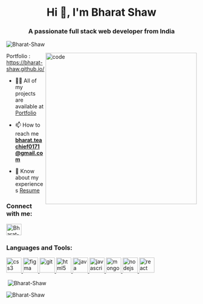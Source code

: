 <h1 align="center">Hi 👋, I'm Bharat Shaw</h1>
<h3 align="center">A passionate full stack web developer from India</h3>

<p align="left"> <img src="https://komarev.com/ghpvc/?username=Bharat-Shaw&label=Profile%20views&color=0e75b6&style=flat" alt="Bharat-Shaw" /> </p>
<img width="400" align="right" src="https://user-images.githubusercontent.com/55389276/140866485-8fb1c876-9a8f-4d6a-98dc-08c4981eaf70.gif" alt="code" >

  Portfolio : https://bharat-shaw.github.io/

- 👨‍💻 All of my projects are available at [Portfolio](https://bharat-shaw.github.io//)

- 📫 How to reach me **bharat.teachief0171@gmail.com**

- 📄 Know about my experiences [Resume](https://drive.google.com/file/d/1xGApR9xyD9QV04I1NxXKqZvnICx4wYaf/view?usp=sharing)

<h3 align="left">Connect with me:</h3>
<p align="left">
<a href="https://www.linkedin.com/in/bharat-shaw-4b5b76274/" target="blank"><img align="center" src="https://img.icons8.com/?size=1x&id=13930&format=png"" alt="Bharat-Shaw" height="30" width="40" /></a>
</p>


<h3 align="left">Languages and Tools:</h3>
   
<p align="left"> <a href="https://www.w3schools.com/css/" target="_blank" rel="noreferrer"> 
    <img src="https://cdn-icons-png.flaticon.com/512/919/919826.png" alt="css3" width="40" height="40"/> </a> 
    <a href="https://www.figma.com/" target="_blank" rel="noreferrer"> <img src="https://www.vectorlogo.zone/logos/figma/figma-icon.svg" alt="figma" width="40" height="40"/> </a> <a href="https://git-scm.com/" target="_blank" rel="noreferrer"> <img src="https://www.vectorlogo.zone/logos/git-scm/git-scm-icon.svg" alt="git" width="40" height="40"/> </a> 
    <a href="https://www.w3.org/html/" target="_blank" rel="noreferrer"> <img src="https://w7.pngwing.com/pngs/390/229/png-transparent-logo-html5-brand-design-text-logo-number.png" alt="html5" width="40" height="40"/> </a> 
    <a href="https://www.java.com" target="_blank" rel="noreferrer"> <img src="https://logowik.com/content/uploads/images/731_java.jpg" alt="java" width="40" height="40"/> </a> 
    <a href="https://developer.mozilla.org/en-US/docs/Web/JavaScript" target="_blank" rel="noreferrer"> <img src="https://cdn.worldvectorlogo.com/logos/javascript-1.svg" alt="javascript" width="40" height="40"/> </a> 
    <a href="https://www.mongodb.com/" target="_blank" rel="noreferrer"> <img src="https://cdn.iconscout.com/icon/free/png-256/free-mongodb-5-1175140.png" alt="mongodb" width="40" height="40"/> </a> 
    <a href="https://nodejs.org" target="_blank" rel="noreferrer"> <img src="https://www.creative-tim.com/blog/content/images/wordpress/2020/03/node-js-736399_1280.png" alt="nodejs" width="40" height="40"/> </a> 
    <a href="https://reactjs.org/" target="_blank" rel="noreferrer"> <img src="https://www.datocms-assets.com/45470/1631110818-logo-react-js.png" alt="react" width="40" height="40"/> </a> </p>

<p>&nbsp;<img align="center" src="https://github-readme-stats.vercel.app/api?username=Bharat-Shaw&show_icons=true&locale=en" alt="Bharat-Shaw" /></p>

<p><img align="center" src="https://github-readme-streak-stats.herokuapp.com/?user=Bharat-Shaw&" alt="Bharat-Shaw" /></p>

<!--
**Bharat-Shaw/Bharat-Shaw** is a ✨ _special_ ✨ repository because its `README.md` (this file) appears on your GitHub profile.

Here are some ideas to get you started:

- 🔭 I’m currently working on ...
- 🌱 I’m currently learning ...
- 👯 I’m looking to collaborate on ...
- 🤔 I’m looking for help with ...
- 💬 Ask me about ...
- 📫 How to reach me: ...
- 😄 Pronouns: ...
- ⚡ Fun fact: ...
-->
